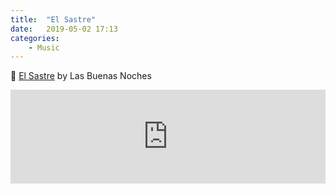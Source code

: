 ```yaml
---
title:  "El Sastre"
date:   2019-05-02 17:13
categories: 
    - Music
---
```

🎵 [El Sastre](https://itunes.apple.com/de/album/el-sastre/880266285?i=880266359&uo=4) by Las Buenas Noches
<section>
<iframe allow="autoplay *; encrypted-media *;" frameborder="0" height="150" style="width:100%;max-width:660px;overflow:hidden;background:transparent;" sandbox="allow-forms allow-popups allow-same-origin allow-scripts allow-storage-access-by-user-activation allow-top-navigation-by-user-activation" src="https://embed.music.apple.com/de/album/El Sastre/880266285?i=880266359&uo=4"> </iframe>
</section>